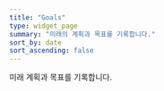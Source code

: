 ```yaml
---
title: "Goals"
type: widget_page
summary: "미래의 계획과 목표를 기록합니다."
sort_by: date
sort_ascending: false
---
```

미래 계획과 목표를 기록합니다.